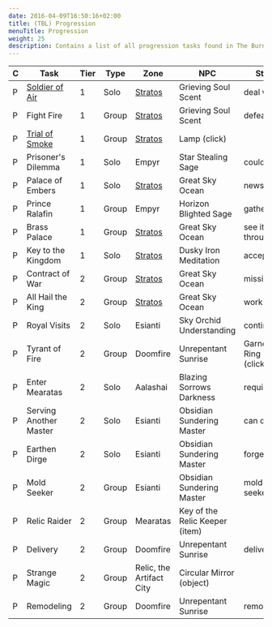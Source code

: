 ```yaml
---
date: 2016-04-09T16:50:16+02:00
title: (TBL) Progression
menuTitle: Progression
weight: 25
description: Contains a list of all progression tasks found in The Burning Lands expansion
---
```


|C|Task|Tier|Type|Zone|NPC|Start|Enter|
|---|---|---|---|---|---|---|---|
P|[Soldier of Air](soldier_of_air)</a>|1|Solo|[Stratos](/en/tbl/exploration/stratos)|Grieving Soul Scent|deal with|n/a
P|Fight Fire|1|Group|[Stratos](/en/tbl/exploration/stratos)|Grieving Soul Scent |defeat|ready
P|[Trial of Smoke](trial_of_smoke)|1|Group|[Stratos](/en/tbl/exploration/stratos)|Lamp (click)||
P|Prisoner's Dilemma|1|Solo|Empyr|Star Stealing Sage|could|
P|Palace of Embers|1|Solo|[Stratos](/en/tbl/exploration/stratos)|Great Sky Ocean|news||
P|Prince Ralafin|1|Group|Empyr|Horizon Blighted Sage|gathered|ready
P|Brass Palace|1|Group|[Stratos](/en/tbl/exploration/stratos)|Great Sky Ocean|see it through|ready
P|Key to the Kingdom|1|Solo|[Stratos](/en/tbl/exploration/stratos)|Dusky Iron Meditation|accept|n/a
P|Contract of War|2|Group|[Stratos](/en/tbl/exploration/stratos)|Great Sky Ocean|mission|to go
P|All Hail the King|2|Group|[Stratos](/en/tbl/exploration/stratos)|Great Sky Ocean|work|
P|Royal Visits|2|Solo|Esianti|Sky Orchid Understanding|continue|
P|Tyrant of Fire|2|Group|Doomfire|Unrepentant Sunrise|Garnet Ring (click)|ready|
P|Enter Mearatas|2|Solo|Aalashai|Blazing Sorrows Darkness|require||
P|Serving Another Master|2|Solo|Esianti|Obsidian Sundering Master|can do||
P|Earthen Dirge|2|Solo|Esianti|Obsidian Sundering Master|forget||
P|Mold Seeker|2|Group|Esianti|Obsidian Sundering Master|mold seeker||
P|Relic Raider|2|Group|Mearatas|Key of the Relic Keeper (item)|||
P|Delivery|2|Group|Doomfire|Unrepentant Sunrise|delivery|ready|
P|Strange Magic|2|Group|Relic, the Artifact City|Circular Mirror (object)|||
P|Remodeling|2|Group|Doomfire|Unrepentant Sunrise|remodeling|ready|